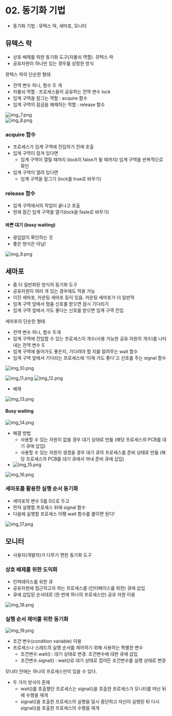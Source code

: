 # 02. 동기화 기법
- 동기화 기법 : 뮤텍스 락, 세마포, 모니터

## 뮤텍스 락
- 상포 배제를 위한 동기화 도구(자물쇠 역할). 뮤텍스 락
- 공유자원이 하나만 있는 경우를 상정한 방식

뮤텍스 락의 단순한 형태  
- 전역 변수 하나, 함수 두 개
- 자물쇠 역할 : 프로세스들이 공유하는 전역 변수 lock
- 임계 구역을 잠그는 역할 : acquire 함수
- 임계 구역의 잠금을 해제하는 역할 : release 함수

![img_7.png](imgs/img_7.png)  
![img_8.png](imgs/img_8.png)

### acquire 함수
- 프로세스가 임계 구역에 진입하기 전에 호출
- 임계 구역이 잠겨 있다면
  - 임계 구역이 열릴 때까지 (lock이 false가 될 때까지) 임계 구역을 반복적으로 확인
- 임계 구역이 열려 있다면
  - 임계 구역을 잠그기 (lock를 true로 바꾸기)

### release 함수
- 임계 구역에서의 작업이 끝나고 호출
- 현재 잠긴 임계 구역을 열기(lock을 fasle로 바꾸기)

#### 바쁜 대기 (busy waiting)
- 끊임없이 확인하는 것
- 좋은 방식은 아님!

![img_9.png](imgs/img_9.png)

## 세마포
- 좀 더 일반화된 방식의 동기화 도구
- 공유자원이 여러 개 있는 경우에도 적용 가능
- 이진 세마포, 카운팅 세마포 등이 있음. 카운팅 세마포가 더 일반적
- 임계 구역 앞에서 멈춤 신호를 받으면 잠시 기다리기
- 임계 구역 앞에서 가도 좋다는 신호를 받으면 임계 구역 진입

세마포의 단순한 형태   
- 전역 변수 하나, 함수 두개
- 임계 구역에 진입할 수 있는 프로세스이 개수(사용 가능한 공유 자원의 개수)를 나타내는 전역 변수 S
- 임계 구역에 들어가도 좋은지, 기다려야 할 지를 알려주는 wait 함수
- 임계 구역 앞에서 기다리는 프로세스에 '이제 가도 좋다'고 신호를 주는 signal 함수

![img_10.png](imgs/img_10.png)

![img_11.png](imgs/img_11.png)
![img_12.png](imgs/img_12.png)

- 예제

![img_13.png](imgs/img_13.png)

#### Busy waiting

![img_14.png](imgs/img_14.png)

- 해결 방법
  - 사용할 수 있는 자원이 없을 경우 대기 상태로 만듦 (해당 프로세스의 PCB를 대기 큐에 삽입)
  - 사용할 수 있는 자원이 생겼을 경우 대기 큐의 프로세스를 준비 상태로 만듦 (해당 프로세스의 PCB를 대기 큐에서 꺼내 준비 큐에 삽입)
- ![img_15.png](imgs/img_15.png)

![img_16.png](imgs/img_16.png)

### 세마포를 활용한 실행 순서 동기화
- 세마포의 변수 S를 0으로 두고
- 먼저 실행할 프로세스 뒤에 signal 함수
- 다음에 실행할 프로세스 아펭 wait 함수를 붙이면 된다!

![img_17.png](imgs/img_17.png)


## 모니터
- 사용자(개발자)가 다루기 편한 동기화 도구

### 상호 배제를 위한 도익화
- 인퍼테이스를 위한 큐
- 공유자원에 접근하고자 하는 프로세스를 (인터페이스를 위한) 큐에 삽입
- 큐에 삽입된 순서대로 (한 번에 하나의 프로세스만) 공유 자원 이용

![img_18.png](imgs/img_18.png)

### 실행 순서 제어를 위한 동기화
![img_19.png](imgs/img_19.png)

- 조건 변수(condition variable) 이용
- 프로세스나 스레드의 실행 순서를 제어하기 위해 사용하는 특별한 변수
  - 조건변수.wait() : 대기 상태로 변경. 조건변수에 대한 큐에 삽입
  - 조건변수.signal() : wait()로 대기 상태로 접어든 조건변수를 실행 상태로 변경

모니터 안에는 하나의 프로세스만이 있을 수 있다.
- 두 가지 방식이 존재
  - wait()를 호출했던 프로세스는 signal()을 호출한 프로세스가 모니터를 떠난 뒤에 수행을 재개
  - signal()을 호출한 프로세스의 실행을 일시 중단하고 자신이 실행된 뒤 다시 signal()을 호출한 프로세스의 수행을 재개
